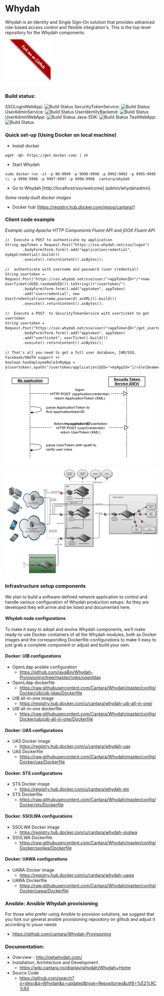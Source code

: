 Whydah
======

Whydah is an Identity and Single Sign-On solution that provides advanced role-based access control and flexible integration's.  This is the top-level repository for the Whydah components.

![Fork me on GitHub](https://raw.githubusercontent.com/Cantara/Whydah/master/images/forkme_right_red_aa0000.png)

### Build status:

SSOLoginWebApp: ![Build Status](http://jenkins.capraconsulting.no/buildStatus/icon?job=Whydah-SSOLoginWebApp)
SecurityTokenService: ![Build Status](http://jenkins.capraconsulting.no/buildStatus/icon?job=Whydah-SecurityTokenService)
UserAdminService: ![Build Status](http://jenkins.capraconsulting.no/buildStatus/icon?job=Whydah-UserAdminService)
UserIdentityBackend: ![Build Status](http://jenkins.capraconsulting.no/buildStatus/icon?job=Whydah-UserIdentityBackend)
UserAdminWebApp: ![Build Status](http://jenkins.capraconsulting.no/buildStatus/icon?job=Whydah-UserAdminWebApp)
Java-SDK: ![Build Status](http://jenkins.capraconsulting.no/buildStatus/icon?job=Whydah-Java-SDK)
TestWebApp: ![Build Status](http://jenkins.capraconsulting.no/buildStatus/icon?job=Whydah-TestWebApp)


### Quick set-up (Using Docker on local machine)

* Install docker
```
wget -qO- https://get.docker.com/ | sh
```
* Start Whydah
```
sudo docker run -it -p 80:9999 -p 9990:9990 -p 9992:9992 -p 9995:9995 \\ -p 9996:9996 -p 9997:9997 -p 9998:9998  cantara/whydah 
```
* Go to Whydah [http://localhost/sso/welcome]  (admin/whydahadmin)

*Some ready-built docker images*
* Docker hub [https://registry.hub.docker.com/repos/cantara/]


### Client code example

*Example using Apache HTTP Components Fluent API and jOOX Fluent API*
```
//  Execute a POST to authenticate my application
String appToken = Request.Post("https://sso.whydah.net/sso/logon")
        .bodyForm(Form.form().add("applicationcredential", myAppCredential).build())
        .execute().returnContent().asBytes();

//  authenticate with username and password (user credential)
String usertoken = Request.Post("https://sso.whydah.net/sso/user/"+appTokenID+"/"+new UserTicket(UUID.randomUUID()).toString()+"/usertoken/")
        .bodyForm(Form.form().add("apptoken", appToken)
        .add("usercredential", new UserCredential(username,password).asXML()).build())
        .execute().returnContent().asBytes();

//  Execute a POST  to SecurityTokenService with userticket to get usertoken
String usertoken = Request.Post("https://sso.whydah.net/sso/user/"+appTokenID+"/get_usertoken_by_userticket/")
        .bodyForm(Form.form().add("apptoken", appToken)
        .add("userticket", userTicket).build())
        .execute().returnContent().asBytes();

// That's all you need to get a full user database, IAM/SSO, Facebook/OAUTH support ++
boolean hasEmployeeRoleInMyApp = $(usertoken).xpath("/usertoken/application[@ID="+myAppId+"]/role[@name=\"Employee\"");
```
![Sequence Diagram](https://raw.githubusercontent.com/cantara/Whydah/master/images/Integration%20-%20simple%20standalone.png)



![Architectural Overview](https://raw.githubusercontent.com/cantara/Whydah/master/images/Whydah%20infrastructure.png)



### Infrastructure setup components

We plan to build a software-defined network application to control and handle various configuration of Whydah production setups. As they are developed they will arrive and be listed and documented here.



#### Whydah node configurations

To make it easy to adopt and evolve Whydah components, we'll make ready-to use Docker containers of all the Whydah modules, both as Docker images and the corresponding Dockerfile-configurations to make it easy to just grab a complete component or adjust and build your own.

#### Docker: UIB configurations

* OpenLdap ansible configuration  
   * https://github.com/javaBin/Whydah-Provisioning/tree/master/roles/openldap
* OpenLdap dockerfile   
   * https://raw.githubusercontent.com/Cantara/Whydah/master/config/Docker/uib/uib-ldap/Dockerfile
* UIB all-in-one image  
   * https://registry.hub.docker.com/u/cantara/whydah-uib-all-in-one/
* UIB all-in-one dockerfile  
   * https://raw.githubusercontent.com/Cantara/Whydah/master/config/Docker/uib/uib-all-in-one/Dockerfile

####  Docker: UAS configurations

* UAS Docker image 
   * https://registry.hub.docker.com/u/cantara/whydah-uas
* UAS Dockerfile 
   * https://raw.githubusercontent.com/Cantara/Whydah/master/config/Docker/uas/Dockerfile

####  Docker: STS configurations

* STS Docker image 
   * https://registry.hub.docker.com/u/cantara/whydah-sts
* STS Dockerfile 
   * https://raw.githubusercontent.com/Cantara/Whydah/master/config/Docker/sts/Dockerfile

#### Docker: SSOLWA configurations

* SSOLWA Docker image 
   * https://registry.hub.docker.com/u/cantara/whydah-ssolwa
* SSOLWA Dockerfile 
   * https://raw.githubusercontent.com/Cantara/Whydah/master/config/Docker/ssolwa/Dockerfile

####  Docker: UAWA configurations

* UAWA Docker image 
   * https://registry.hub.docker.com/u/cantara/whydah-uawa
* UAWA Dockerfile 
   * https://raw.githubusercontent.com/Cantara/Whydah/master/config/Docker/uawa/Dockerfile


### Ansible:  Ansible Whydah provisioning

For those who prefer using Ansible to provision solutions, we suggest that you fork our general 
ansible provisioning repository on github and adjust it according to youur needs

* https://github.com/cantara/Whydah-Provisioning



### Documentation:

* Overview - http://getwhydah.com/
* Installation, Architecture and Development 
   * https://wiki.cantara.no/display/whydah/Whydah+Home
* Source Code 
   * https://github.com/search?o=desc&q=Whydah&s=updated&type=Repositories&utf8=%E2%9C%93
